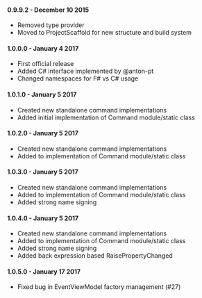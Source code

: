 #### 0.9.9.2 - December 10 2015
* Removed type provider
* Moved to ProjectScaffold for new structure and build system

#### 1.0.0.0 - January 4 2017
* First official release
* Added C# interface implemented by @anton-pt
* Changed namespaces for F# vs C# usage

#### 1.0.1.0 - January 5 2017
* Created new standalone command implementations
* Added initial implementation of Command module/static class

#### 1.0.2.0 - January 5 2017
* Created new standalone command implementations
* Added to implementation of Command module/static class

#### 1.0.3.0 - January 5 2017
* Created new standalone command implementations
* Added to implementation of Command module/static class
* Added strong name signing

#### 1.0.4.0 - January 5 2017
* Created new standalone command implementations
* Added to implementation of Command module/static class
* Added strong name signing
* Added back expression based RaisePropertyChanged

#### 1.0.5.0 - January 17 2017
* Fixed bug in EventViewModel factory management (#27)







